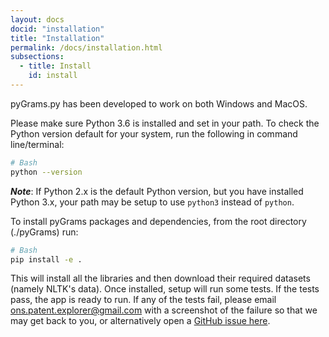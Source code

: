 ```yaml
---
layout: docs
docid: "installation"
title: "Installation"
permalink: /docs/installation.html
subsections:
  - title: Install
    id: install
---
```


<a id="install"> </a>

pyGrams.py has been developed to work on both Windows and MacOS.

Please make sure Python 3.6 is installed and set in your path.  To check the Python version default for your system, run the following in command line/terminal:

```bash
# Bash
python --version
```

**_Note_**: If Python 2.x is the default Python version, but you have installed Python 3.x, your path may be setup to use `python3` instead of `python`.

To install pyGrams packages and dependencies, from the root directory (./pyGrams) run:

```bash
# Bash 
pip install -e .
```

This will install all the libraries and then download their required datasets (namely NLTK's data). Once installed, 
setup will run some tests. If the tests pass, the app is ready to run. If any of the tests fail, please email [ons.patent.explorer@gmail.com](mailto:ons.patent.explorer@gmail.com) with a screenshot of the failure so that we may get back to you, or alternatively open a [GitHub issue here](https://github.com/datasciencecampus/pyGrams/issues).